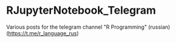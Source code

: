 # RJupyterNotebook_Telegram
Various posts for the telegram channel "R Programming" (russian) (https://t.me/r_language_rus)


